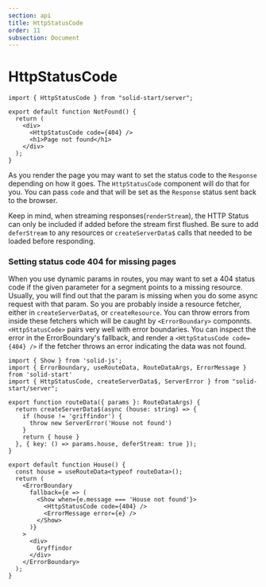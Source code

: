 ```yaml
---
section: api
title: HttpStatusCode
order: 11
subsection: Document
---
```


# HttpStatusCode

```tsx twoslash {6} filename="routes/*404.tsx"
import { HttpStatusCode } from "solid-start/server";

export default function NotFound() {
  return (
    <div>
      <HttpStatusCode code={404} />
      <h1>Page not found</h1>
    </div>
  );
}
```

As you render the page you may want to set the status code to the `Response` depending on how it goes. The `HttpStatusCode` component will do that for you. You can pass `code` and that will be set as the `Response` status sent back to the browser.

Keep in mind, when streaming responses(`renderStream`), the HTTP Status can only be included if added before the stream first flushed. Be sure to add `deferStream` to any resources or `createServerData$` calls that needed to be loaded before responding.

### Setting status code 404 for missing pages

When you use dynamic params in routes, you may want to set a 404 status code if the given parameter for a segment points to a missing resource. Usually, you will find out that the param is missing when you do some async request with that param. So you are probably inside a resource fetcher, either in `createServerData$`, or `createResource`. You can throw errors from inside these fetchers which will be caught by `<ErrorBoundary>` componnts. `<HttpStatusCode>` pairs very well with error boundaries. You can inspect the error in the ErrorBoundary's fallback, and render a `<HttpStatusCode code={404} />` if the fetcher throws an error indicating the data was not found.


```tsx twoslash {8,18-23} filename="routes/[house].tsx"
import { Show } from 'solid-js';
import { ErrorBoundary, useRouteData, RouteDataArgs, ErrorMessage } from 'solid-start'
import { HttpStatusCode, createServerData$, ServerError } from "solid-start/server";

export function routeData({ params }: RouteDataArgs) {
  return createServerData$(async (house: string) => {
    if (house != 'griffindor') {
      throw new ServerError('House not found')
    }
    return { house }
  }, { key: () => params.house, deferStream: true });
}

export default function House() {
  const house = useRouteData<typeof routeData>();
  return (
    <ErrorBoundary 
      fallback={e => (
        <Show when={e.message === 'House not found'}>
          <HttpStatusCode code={404} />
          <ErrorMessage error={e} />
        </Show>
      )}
    >
      <div>
        Gryffindor
      </div>
    </ErrorBoundary>
  );
}

```